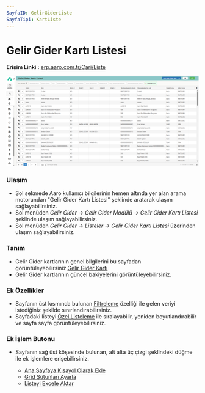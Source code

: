 ```yaml
---
SayfaID: GelirGiderListe
SayfaTipi: KartListe
---
```


# Gelir Gider Kartı Listesi

**Erişim Linki :** [erp.aaro.com.tr/Cari/Liste](erp.aaro.com.tr/Cari/Liste)

[![Image](../GelirGider/gelirgiderkartilistesi.png)](gelirgiderkartilistesi)


### Ulaşım 

- Sol sekmede Aaro kullanıcı bilgilerinin hemen altında yer alan arama motorundan "Gelir Gider Kartı Listesi" şeklinde aratarak ulaşım sağlayabilirsiniz.
- Sol menüden *Gelir Gider -> Gelir Gider Modülü -> Gelir Gider Kartı Listesi* şeklinde ulaşım sağlayabilirsiniz. 
- Sol menüden *Gelir Gider -> Listeler -> Gelir Gider Kartı Listesi* üzerinden ulaşım sağlayabilirsiniz.

### Tanım 

- Gelir Gider kartlarının genel bilgilerini bu sayfadan görüntüleyebilirsiniz.[Gelir Gider Kartı](../GelirGider/GelirGiderKarti.md)
- Gelir Gider kartlarının güncel bakiyelerini görüntüleyebilirsiniz.

### Ek Özellikler 

- Sayfanın üst kısmında bulunan [Filtreleme](../TemelOzellikler/SayfaKisitlari.md) özelliği ile gelen veriyi istediğiniz şekilde sınırlandırabilirsiniz.
- Sayfadaki listeyi [Özel Listeleme](../TemelOzellikler/ListeNesnesi.md) ile sıralayabilir, yeniden boyutlandırabilir ve sayfa sayfa görüntüleyebilirsiniz.

### Ek İşlem Butonu

- Sayfanın sağ üst köşesinde bulunan, alt alta üç çizgi şeklindeki düğme ile ek işlemlere erişebilirsiniz.








	- [Ana Sayfaya Kısayol Olarak Ekle](../TemelOzellikler/KisaYollaraEkleme.md)
	- [Grid Sütunları Ayarla](../TemelOzellikler/GridSutunAyarlari.md)
	- [Listeyi Excele Aktar](../TemelOzellikler/ListeyiExceleAktar.md)